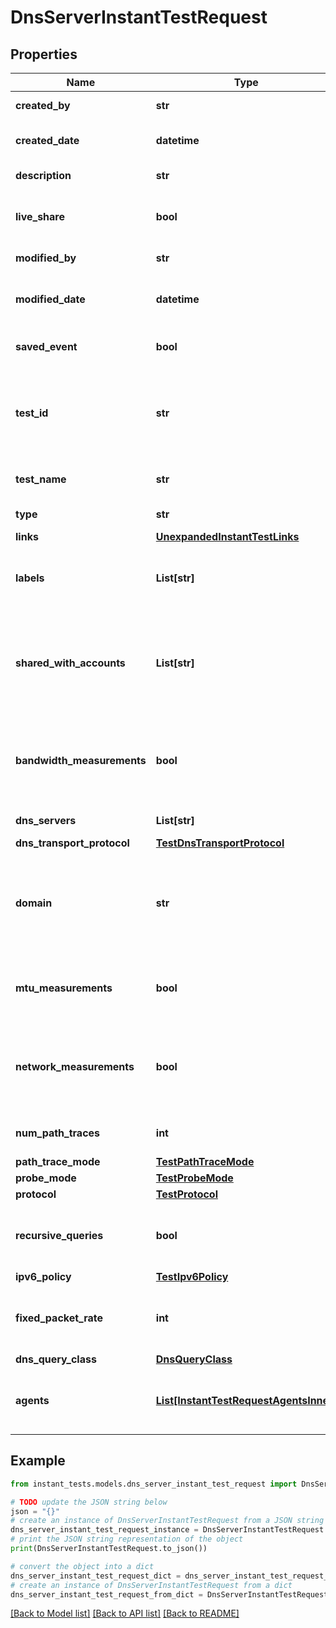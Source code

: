 # DnsServerInstantTestRequest


## Properties

Name | Type | Description | Notes
------------ | ------------- | ------------- | -------------
**created_by** | **str** | User that created the test. | [optional] [readonly] 
**created_date** | **datetime** | UTC created date (ISO date-time format). | [optional] [readonly] 
**description** | **str** | A description of the test. | [optional] 
**live_share** | **bool** | Indicates if the test is shared with the account group. | [optional] [readonly] 
**modified_by** | **str** | User that modified the test. | [optional] [readonly] 
**modified_date** | **datetime** | UTC last modification date (ISO date-time format). | [optional] [readonly] 
**saved_event** | **bool** | Indicates if the test is a saved event. | [optional] [readonly] 
**test_id** | **str** | Each test is assigned an unique ID; this is used to access test information and results from other endpoints. | [optional] [readonly] 
**test_name** | **str** | The name of the test. Test name must be unique. | [optional] 
**type** | **str** |  | [optional] [readonly] 
**links** | [**UnexpandedInstantTestLinks**](UnexpandedInstantTestLinks.md) |  | [optional] 
**labels** | **List[str]** | A list of test label identifiers (get &#x60;labelId&#x60; from &#x60;/labels&#x60; endpoint). | [optional] 
**shared_with_accounts** | **List[str]** | A list of account group identifiers that the test is shared with (get &#x60;aid&#x60; from &#x60;/account-groups&#x60; endpoint). | [optional] 
**bandwidth_measurements** | **bool** | Set to &#x60;true&#x60; to enable bandwidth measurements, only applies to Enterprise agents assigned to the test. | [optional] 
**dns_servers** | **List[str]** | A list of DNS server FQDN. | 
**dns_transport_protocol** | [**TestDnsTransportProtocol**](TestDnsTransportProtocol.md) |  | [optional] 
**domain** | **str** | The target record for the test, with the record type suffixed. If no record type is specified, the test defaults to an ANY record. | 
**mtu_measurements** | **bool** | Set &#x60;true&#x60; to measure MTU sizes on network from agents to the target. | [optional] 
**network_measurements** | **bool** | Enable or disable network measurements. Set to true to enable or false to disable network measurements. | [optional] [default to True]
**num_path_traces** | **int** | Number of path traces executed by the agent. | [optional] [default to 3]
**path_trace_mode** | [**TestPathTraceMode**](TestPathTraceMode.md) |  | [optional] 
**probe_mode** | [**TestProbeMode**](TestProbeMode.md) |  | [optional] 
**protocol** | [**TestProtocol**](TestProtocol.md) |  | [optional] 
**recursive_queries** | **bool** | Set true to run query with RD (recursion desired) flag enabled. | [optional] 
**ipv6_policy** | [**TestIpv6Policy**](TestIpv6Policy.md) |  | [optional] 
**fixed_packet_rate** | **int** | Sets packets rate sent to measure the network in packets per second. | [optional] 
**dns_query_class** | [**DnsQueryClass**](DnsQueryClass.md) |  | [optional] 
**agents** | [**List[InstantTestRequestAgentsInner]**](InstantTestRequestAgentsInner.md) | A list of objects with &#x60;agentId&#x60; (required) and &#x60;sourceIpAddress&#x60; (optional). | 

## Example

```python
from instant_tests.models.dns_server_instant_test_request import DnsServerInstantTestRequest

# TODO update the JSON string below
json = "{}"
# create an instance of DnsServerInstantTestRequest from a JSON string
dns_server_instant_test_request_instance = DnsServerInstantTestRequest.from_json(json)
# print the JSON string representation of the object
print(DnsServerInstantTestRequest.to_json())

# convert the object into a dict
dns_server_instant_test_request_dict = dns_server_instant_test_request_instance.to_dict()
# create an instance of DnsServerInstantTestRequest from a dict
dns_server_instant_test_request_from_dict = DnsServerInstantTestRequest.from_dict(dns_server_instant_test_request_dict)
```
[[Back to Model list]](../README.md#documentation-for-models) [[Back to API list]](../README.md#documentation-for-api-endpoints) [[Back to README]](../README.md)


